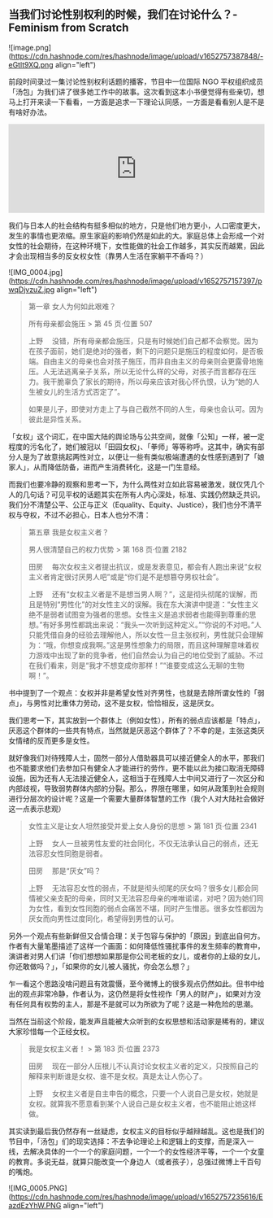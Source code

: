 ## 当我们讨论性别权利的时候，我们在讨论什么？- Feminism from Scratch

![image.png](https://cdn.hashnode.com/res/hashnode/image/upload/v1652757387848/-eGtlt9XQ.png align="left")

前段时间录过一集讨论性别权利话题的播客，节目中一位国际 NGO 平权组织成员「汤包」为我们讲了很多她工作中的故事。这次看到这本小书便觉得有些亲切，想马上打开来读一下看看，一方面是追求一下理论认同感，一方面是看看别人是不是有啥好办法。

<iframe allow="autoplay *; encrypted-media *; fullscreen *; clipboard-write" frameborder="0" height="175" style="width:100%;max-width:660px;overflow:hidden;background:transparent;" sandbox="allow-forms allow-popups allow-same-origin allow-scripts allow-storage-access-by-user-activation allow-top-navigation-by-user-activation" src="https://embed.podcasts.apple.com/cn/podcast/%E5%BD%93%E6%88%91%E4%BB%AC%E8%AE%A8%E8%AE%BA%E6%80%A7%E5%88%AB%E6%9D%83%E5%88%A9%E7%9A%84%E6%97%B6%E5%80%99-%E6%88%91%E4%BB%AC%E5%9C%A8%E8%AE%A8%E8%AE%BA%E4%BB%80%E4%B9%88/id1594155052?i=1000548600354"></iframe>

我们与日本人的社会结构有挺多相似的地方，只是他们地方更小，人口密度更大，发生的事情也更浓缩。原生家庭的影响仍然是如此的大。家庭总体上会形成一个对女性的社会期待，在这种环境下，女性能做的社会工作越多，其实反而越累，因此才会出现相当多的反女权女性（靠男人生活在家躺平不香吗？）


![IMG_0004.jpg](https://cdn.hashnode.com/res/hashnode/image/upload/v1652757157397/pwqDjvzuZ.jpg align="left")

> 第一章 女人为何如此艰难？
> 
> 所有母亲都会施压 > 第 45 页·位置 507
> 
> 上野 　没错，所有母亲都会施压，只是有时候她们自己都不会察觉。因为在孩子面前，她们是绝对的强者，剩下的问题只是施压的程度如何，是否极端。自由主义的母亲也会对孩子施压，而非自由主义的母亲则会更露骨地施压。人无法逃离亲子关系，所以无论什么样的父母，对孩子而言都存在压力。我干脆辜负了家长的期待，所以母亲应该对我心怀仇恨，认为“她的人生被女儿的生活方式否定了”。
> 
> 如果是儿子，即使对方走上了与自己截然不同的人生，母亲也会认可。因为彼此是异性关系。


「女权」这个词汇，在中国大陆的舆论场与公共空间，就像「公知」一样，被一定程度的污名化了，她们被冠以「田园女权」、「拳师」等等称呼。这其中，确实有部分人是为了故意挑起两性对立，以便让一些有类似极端遭遇的女性感到遇到了「娘家人」，从而降低防备，进而产生消费转化，这是一门生意经。

而我们也要冷静的观察和思考一下，为什么两性对立如此容易被激发，就仅凭几个人的几句话？可见平权的话题其实在所有人内心深处，标准、实践仍然缺乏共识。我们分不清楚公平、公正与正义（Equality、Equity、Justice），我们也分不清平权与夺权，不过不必担心，日本人也分不清：

> 第五章 我是女权主义者？
> 
> 男人很清楚自己的权力优势 > 第 168 页·位置 2182
> 
> 田房 　每次女权主义者提出抗议，或是发表意见，都会有人跑出来说“女权主义者肯定很讨厌男人吧”或是“你们是不是想篡夺男权社会”。
> 
> 上野 　还有“女权主义者是不是想当男人啊？”，这是彻头彻尾的误解，而且是特别“男性化”的对女性主义的误解。我在东大演讲中提道：“女性主义绝不是弱者试图变为强者的思想。女性主义是追求弱者也能得到尊重的思想。”有好多男性都跳出来说：“我头一次听到这种定义。”“你说的不对吧。”人只能凭借自身的经验去理解他人，所以女性一旦主张权利，男性就只会理解为：“哦，你想变成我啊。”这是男性想象力的局限，而且这种理解意味着权力游戏中出现了新的竞争者，他们自然会认为自己的地位受到了威胁。不过在我们看来，则是“我才不想变成你那样！”“谁要变成这么无聊的生物啊！”。

书中提到了一个观点：女权并非是希望女性对齐男性，也就是去除所谓女性的「弱点」，与男性对比重体力劳动，这不是女权，恰恰相反，这是厌女。

我们思考一下，其实放到一个群体上（例如女性），所有的弱点应该都是「特点」，厌恶这个群体的一些共有特点，当然就是厌恶这个群体了？不幸的是，主张这类厌女情绪的反而更多是女性。

就好像我们对待残障人士，固然一部分人借助器具可以接近健全人的水平，那我们也不能要求他们去参加只有健全人才能进行的劳作，更不能以此为接口取消无障碍设施，因为还有人无法接近健全人，这相当于在残障人士中间又进行了一次区分和内部歧视，导致弱势群体内部的分裂。那么，界限在哪里，如何从政策到社会规则进行分层次的设计呢？这是一个需要大量群体智慧的工作（我个人对大陆社会做好这一点表示悲观）

> 女性主义是让女人坦然接受并爱上女人身份的思想 > 第 181 页·位置 2341
> 
> 上野 　女人一旦被男性友爱的社会同化，不仅无法承认自己的弱点，还无法容忍女性同胞是弱者。
> 
> 田房 　那是“厌女”吗？
> 
> 上野 　无法容忍女性的弱点，不就是彻头彻尾的厌女吗？很多女儿都会同情被父亲支配的母亲，同时又无法容忍母亲的唯唯诺诺，对吧？因为她们同为女性，看到女性同胞的弱点会痛苦不堪，同时产生憎恶。很多女性都因为厌女而向男性过度同化，希望得到男性的认可。

另外一个观点有些新鲜但又合情合理：关于包容与保护的「原因」到底出自何方。作者有大量笔墨描述了这样一个画面：如何降低性骚扰事件的发生频率的教育中，演讲者对男人们讲「你们想想如果那是你公司老板的女儿，或者你的上级的女儿，你还敢做吗？」，「如果你的女儿被人骚扰，你会怎么想？」

乍一看这个思路没啥问题且有效震慑，至今微博上的很多观点仍然如此。但书中给出的观点非常冷静，作者认为，这仍然是将女性视作「男人的财产」，如果对方没有任何具有权势的主人，那是不是就可以为所欲为了呢？这是一种危险的思潮。

当然在当前这个阶段，能发声且能被大众听到的女权思想和活动家是稀有的，建议大家珍惜每一个正经女权。

> 我是女权主义者！ > 第 183 页·位置 2373
> 
> 田房 　现在一部分人压根儿不认真讨论女权主义者的定义，只按照自己的解释来判断谁是女权、谁不是女权。真是太让人伤心了。
> 
> 上野 　女权主义者是自主申告的概念，只要一个人说自己是女权，她就是女权。就算我不愿意看到某个人说自己是女权主义者，也不能阻止她这样做。

其实读到最后我仍然存有一丝疑虑，女权主义的目标似乎越辩越乱。这也是我们的节目中，「汤包」们的现实选择：不去争论理论上和逻辑上的支撑，而是深入一线，去解决具体的一个一个的家庭问题，一个一个的女性经济平等，一个一个女童的教育。多说无益，就算只能改变一个身边人（或者孩子），总强过微博上千百句的嘴炮。


![IMG_0005.PNG](https://cdn.hashnode.com/res/hashnode/image/upload/v1652757235616/EazdEzYhW.PNG align="left")


